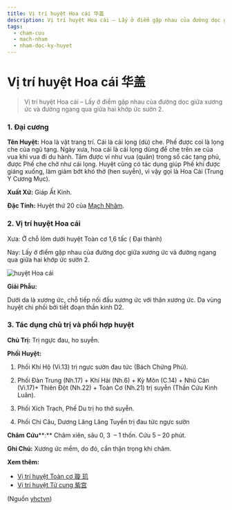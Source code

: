 ```yaml
---
title: Vị trí huyệt Hoa cái 华盖
description: Vị trí huyệt Hoa cái – Lấy ở điểm gặp nhau của đường dọc giữa xương ức và đường ngang qua giữa hai khớp ức sườn 2.
tags:
  - cham-cuu
  - mach-nham
  - nham-doc-ky-huyet
---
```


# Vị trí huyệt Hoa cái 华盖 

> Vị trí huyệt Hoa cái – Lấy ở điểm gặp nhau của đường dọc giữa xương ức và đường ngang qua giữa hai khớp ức sườn 2.

### 1. Đại cương

**Tên Huyệt:** Hoa là vật trang trí. Cái là cái lọng (dù) che. Phế được coi là lọng che của ngũ tạng. Ngày xưa, hoa cái là cái lọng dùng để che trên xe của vua khi vua đi du hành. Tâm được ví như vua (quân) trong số các tạng phủ, được Phế che chở như cái lọng. Huyệt cũng có tác dụng giúp Phế khí được giáng xuống, làm giảm bớt khó thở (hen suyễn), vì vậy gọi là Hoa Cái (Trung Y Cương Mục).

**Xuất Xứ:** Giáp Ất Kinh.

**Đặc Tính:** Huyệt thứ 20 của [Mạch Nhâm](/yhctvn/dai-cuong-mach-nham).

### 2. Vị trí huyệt Hoa cái

Xưa: Ở chỗ lõm dưới huyệt Toàn cơ 1,6 tấc ( Đại thành)

Nay: Lấy ở điểm gặp nhau của đường dọc giữa xương ức và đường ngang qua giữa hai khớp ức sườn 2.

![huyệt Hoa cái](/imgs/yhctvn/huyet-hoa-cai-300x187.jpg)

**Giải Phẫu:**

Dưới da là xương ức, chỗ tiếp nối đầu xương ức với thân xương ức. Da vùng huyệt chi phối bởi tiết đoạn thần kinh D2.

### 3. Tác dụng chủ trị và phối hợp huyệt

**Chủ Trị:** Trị ngực đau, ho suyễn.

**Phối Huyệt:**

1. Phối Khí Hộ (Vi.13) trị ngực sườn đau tức (Bách Chứng Phú).
2. Phối Đàn Trung (Nh.17) + Khí Hải (Nh.6) + Kỳ Môn (C.14) + Nhũ Căn (Vi.17)+ Thiên Đột (Nh.22) + Toàn Cơ (Nh.21) trị suyễn (Thần Cứu Kinh Luân).

3. Phối Xích Trạch, Phế Du trị ho thở suyễn.
4. Phối Chi Câu, Dương Lăng Lăng Tuyền trị đau tức ngực sườn

**Châm** **Cứu****:** Châm xiên, sâu 0, 3  – 1 thốn. Cứu 5 – 20 phút.

**Ghi Chú:** Xương ức mềm, do đó, cần thận trọng khi châm.

**Xem thêm:**

* [Vị trí huyệt Toàn cơ 璇 玑](/yhctvn/vi-tri-huyet-toan-co-%e7%92%87-%e7%8e%91)
* [Vị trí huyệt Tử cung 紫宫](/yhctvn/vi-tri-huyet-tu-cung-%e7%b4%ab%e5%ae%ab)

(Nguồn <a href="https://yhctvn.com/vi-tri-huyet-hoa-cai-华盖/" target="_blank">yhctvn</a>)
